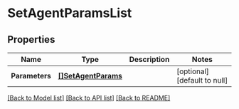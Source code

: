 # SetAgentParamsList

## Properties
Name | Type | Description | Notes
------------ | ------------- | ------------- | -------------
**Parameters** | [**[]SetAgentParams**](SetAgentParams.md) |  | [optional] [default to null]

[[Back to Model list]](../README.md#documentation-for-models) [[Back to API list]](../README.md#documentation-for-api-endpoints) [[Back to README]](../README.md)

